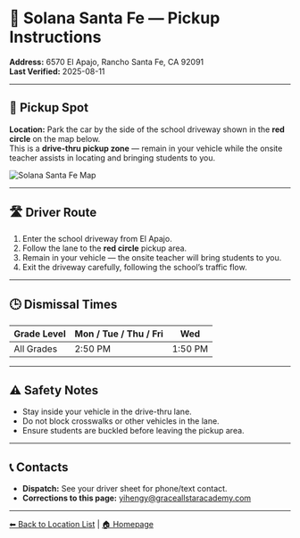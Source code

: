 # 🚌 Solana Santa Fe — Pickup Instructions

**Address:** 6570 El Apajo, Rancho Santa Fe, CA 92091  
**Last Verified:** 2025-08-11

---

## 📍 Pickup Spot
**Location:** Park the car by the side of the school driveway shown in the **red circle** on the map below.  
This is a **drive-thru pickup zone** — remain in your vehicle while the onsite teacher assists in locating and bringing students to you.

![Solana Santa Fe Map](Solana_Santa_Fe.jpg)

---

## 🛣️ Driver Route
1. Enter the school driveway from El Apajo.  
2. Follow the lane to the **red circle** pickup area.  
3. Remain in your vehicle — the onsite teacher will bring students to you.  
4. Exit the driveway carefully, following the school’s traffic flow.

---

## 🕒 Dismissal Times

| Grade Level | Mon / Tue / Thu / Fri | Wed    |
|-------------|-----------------------|--------|
| All Grades  | 2:50 PM               | 1:50 PM|

---

## ⚠ Safety Notes
- Stay inside your vehicle in the drive-thru lane.  
- Do not block crosswalks or other vehicles in the lane.  
- Ensure students are buckled before leaving the pickup area.

---

## 📞 Contacts
- **Dispatch:** See your driver sheet for phone/text contact.  
- **Corrections to this page:** [yihengy@graceallstaracademy.com](mailto:yihengy@graceallstaracademy.com)

---

[⬅ Back to Location List](../Location_detail.md) | [🏠 Homepage](../README.md)
